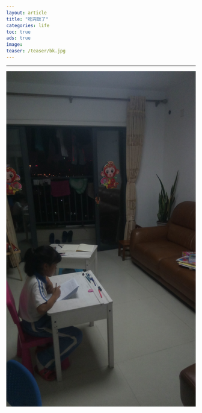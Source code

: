 ```yaml
---
layout: article
title: "吃完饭了"
categories: life
toc: true
ads: true
image:
teaser: /teaser/bk.jpg
---
```


---



![df](https://github.com/storage201602/storage201602/blob/master/myhome2016/_posts/life/2016-10-14-20161014194916life.md/14764457404532084067900.jpg?raw=true)

